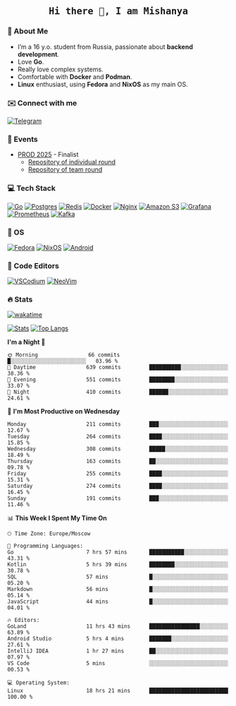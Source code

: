 <h2 align='center'><samp><strong>Hi there 👋, I am Mishanya</strong></samp></h2>

### 🚀 About Me

- I’m a 16 y.o. student from Russia, passionate about **backend development**.
- Love **Go**.
- Really love complex systems.
- Comfortable with **Docker** and **Podman**.
- **Linux** enthusiast, using **Fedora** and **NixOS** as my main OS.

### ✉️ Connect with me

[![Telegram](https://img.shields.io/badge/Telegram-2CA5E0?style=for-the-badge&logo=telegram&logoColor=white)](https://t.me/misshanya7)

### 📅 Events

- [PROD 2025](https://prodcontest.ru) - Finalist
  - [Repository of individual round](https://github.com/misshanya/PROD2025-final-individual)
  - [Repository of team round](https://github.com/Central-University-IT-prod/2025-final-command-team-32-prod-final-team/)

### 💻 Tech Stack

[![Go](https://img.shields.io/badge/Go-%2300ADD8.svg?style=for-the-badge&logo=go&logoColor=white)](https://go.dev)
[![Postgres](https://img.shields.io/badge/Postgres-%23316192.svg?style=for-the-badge&logo=postgresql&logoColor=white)](https://postgresql.org)
[![Redis](https://img.shields.io/badge/redis-%23DD0031.svg?style=for-the-badge&logo=redis&logoColor=white)](https://redis.io)
[![Docker](https://img.shields.io/badge/Docker-2496ED?style=for-the-badge&logo=docker&logoColor=fff)](https://docker.com)
[![Nginx](https://img.shields.io/badge/nginx-%23009639.svg?style=for-the-badge&logo=nginx&logoColor=white)](https://nginx.org)
[![Amazon S3](https://img.shields.io/badge/Amazon%20S3-FF9900?style=for-the-badge&logo=amazons3&logoColor=white)](https://aws.amazon.com/s3)
[![Grafana](https://img.shields.io/badge/Grafana-F2F4F9?style=for-the-badge&logo=grafana&logoColor=orange&labelColor=F2F4F9)](https://grafana.com)
[![Prometheus](https://img.shields.io/badge/Prometheus-000000?style=for-the-badge&logo=prometheus&labelColor=000000)](https://prometheus.io)
[![Kafka](https://img.shields.io/badge/Apache_Kafka-231F20?style=for-the-badge&logo=apache-kafka&logoColor=white)](https://kafka.apache.org)

### 🐧 OS

[![Fedora](https://img.shields.io/badge/Fedora-51A2DA?style=for-the-badge&logo=fedora&logoColor=fff)](https://fedoraproject.org)
[![NixOS](https://img.shields.io/badge/NixOS-5277C3?style=for-the-badge&logo=nixos&logoColor=white)](https://nixos.org)
[![Android](https://img.shields.io/badge/Android-3DDC84?style=for-the-badge&logo=android&logoColor=white)](https://android.com)

### 📝 Code Editors

[![VSCodium](https://img.shields.io/badge/VSCodium-2F80ED?style=for-the-badge&logo=vscodium&logoColor=fff)](https://vscodium.com)
[![NeoVim](https://img.shields.io/badge/NeoVim-%2357A143.svg?&style=for-the-badge&logo=neovim&logoColor=white)](https://neovim.io)

### 🔥 Stats

[![wakatime](https://wakatime.com/badge/user/6c2e820c-673b-4690-9190-7b15c368b37f.svg?style=for-the-badge)](https://wakatime.com/@misshanya)

[![Stats](https://github-readme-stats.vercel.app/api?username=misshanya&show_icons=true&theme=dracula)](#)
[![Top Langs](https://github-readme-stats.vercel.app/api/top-langs/?username=misshanya&layout=compact&theme=dracula)](#)

<!--START_SECTION:waka-->
**I'm a Night 🦉** 

```text
🌞 Morning                66 commits          █░░░░░░░░░░░░░░░░░░░░░░░░   03.96 % 
🌆 Daytime                639 commits         ██████████░░░░░░░░░░░░░░░   38.36 % 
🌃 Evening                551 commits         ████████░░░░░░░░░░░░░░░░░   33.07 % 
🌙 Night                  410 commits         ██████░░░░░░░░░░░░░░░░░░░   24.61 % 
```
📅 **I'm Most Productive on Wednesday** 

```text
Monday                   211 commits         ███░░░░░░░░░░░░░░░░░░░░░░   12.67 % 
Tuesday                  264 commits         ████░░░░░░░░░░░░░░░░░░░░░   15.85 % 
Wednesday                308 commits         █████░░░░░░░░░░░░░░░░░░░░   18.49 % 
Thursday                 163 commits         ██░░░░░░░░░░░░░░░░░░░░░░░   09.78 % 
Friday                   255 commits         ████░░░░░░░░░░░░░░░░░░░░░   15.31 % 
Saturday                 274 commits         ████░░░░░░░░░░░░░░░░░░░░░   16.45 % 
Sunday                   191 commits         ███░░░░░░░░░░░░░░░░░░░░░░   11.46 % 
```


📊 **This Week I Spent My Time On** 

```text
🕑︎ Time Zone: Europe/Moscow

💬 Programming Languages: 
Go                       7 hrs 57 mins       ███████████░░░░░░░░░░░░░░   43.31 % 
Kotlin                   5 hrs 39 mins       ████████░░░░░░░░░░░░░░░░░   30.78 % 
SQL                      57 mins             █░░░░░░░░░░░░░░░░░░░░░░░░   05.20 % 
Markdown                 56 mins             █░░░░░░░░░░░░░░░░░░░░░░░░   05.14 % 
JavaScript               44 mins             █░░░░░░░░░░░░░░░░░░░░░░░░   04.01 % 

🔥 Editors: 
GoLand                   11 hrs 43 mins      ████████████████░░░░░░░░░   63.89 % 
Android Studio           5 hrs 4 mins        ███████░░░░░░░░░░░░░░░░░░   27.61 % 
IntelliJ IDEA            1 hr 27 mins        ██░░░░░░░░░░░░░░░░░░░░░░░   07.97 % 
VS Code                  5 mins              ░░░░░░░░░░░░░░░░░░░░░░░░░   00.53 % 

💻 Operating System: 
Linux                    18 hrs 21 mins      █████████████████████████   100.00 % 
```


<!--END_SECTION:waka-->
